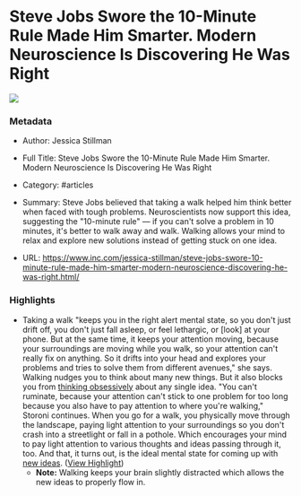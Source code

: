 # Steve Jobs Swore the 10-Minute Rule Made Him Smarter. Modern Neuroscience Is Discovering He Was Right

![](https://img-cdn.inc.com/image/upload/w_1024,h_576,c_fill/images/panoramic/steve-jobs-inc-76857994_545252_ukzxx6.jpg)

### Metadata

- Author: Jessica Stillman
- Full Title: Steve Jobs Swore the 10-Minute Rule Made Him Smarter. Modern Neuroscience Is Discovering He Was Right
- Category: #articles

- Summary: Steve Jobs believed that taking a walk helped him think better when faced with tough problems. Neuroscientists now support this idea, suggesting the "10-minute rule" — if you can't solve a problem in 10 minutes, it's better to walk away and walk. Walking allows your mind to relax and explore new solutions instead of getting stuck on one idea. 

- URL: https://www.inc.com/jessica-stillman/steve-jobs-swore-10-minute-rule-made-him-smarter-modern-neuroscience-discovering-he-was-right.html/

### Highlights

- Taking a walk "keeps you in the right alert mental state, so you don't just drift off, you don't just fall asleep, or feel lethargic, or [look] at your phone. But at the same time, it keeps your attention moving, because your surroundings are moving while you walk, so your attention can't really fix on anything. So it drifts into your head and explores your problems and tries to solve them from different avenues," she says.
  Walking nudges you to think about many new things. But it also blocks you from [thinking obsessively](https://www.inc.com/jessica-stillman/ethan-kross-chatter-distanced-self-talk.html) about any single idea.
  "You can't ruminate, because your attention can't stick to one problem for too long because you also have to pay attention to where you're walking," Storoni continues.
  When you go for a walk, you physically move through the landscape, paying light attention to your surroundings so you don't crash into a streetlight or fall in a pothole. Which encourages your mind to pay light attention to various thoughts and ideas passing through it, too. And that, it turns out, is the ideal mental state for coming up with [new ideas](https://www.inc.com/jessica-stillman/neuroscience-trait-boosts-creativity-intelligence-slows-aging-harvard-researcher-explain-how-boost.html). ([View Highlight](https://read.readwise.io/read/01j9j65e7y63vvpj7fsy3gn635))
    - **Note:** Walking keeps your brain slightly distracted which allows the new ideas to properly flow in.
